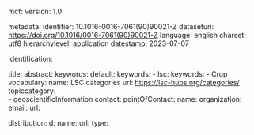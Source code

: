 mcf:
    version: 1.0

metadata:
  identifier: 10.1016-0016-7061(90)90021-Z
  dataseturi: https://doi.org/10.1016/0016-7061(90)90021-Z
  language: english
  charset: utf8
  hierarchylevel: application
  datestamp: 2023-07-07

identification:

  title: 
  abstract:
  keywords:
    default:
      keywords: 
      - 
    lsc:
      keywords:
      - Crop
      vocabulary:
        name: LSC categories
        url: https://lsc-hubs.org/categories/
  topiccategory:  
    - geoscientificInformation
contact:
  pointOfContact: 
    name: 
    organization: 
    email:
    url: 

distribution:
  d:
    name: 
    url: 
    type: 




